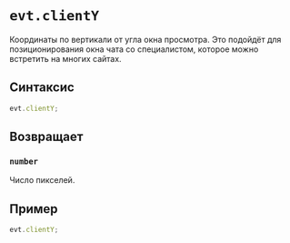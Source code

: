 # `evt.clientY`

Координаты по вертикали от угла окна просмотра. Это подойдёт для позиционирования окна чата со специалистом, которое можно встретить на многих сайтах.

## Синтаксис

```js
evt.clientY;
```

## Возвращает

### `number`

Число пикселей.

## Пример

```js
evt.clientY;
```
